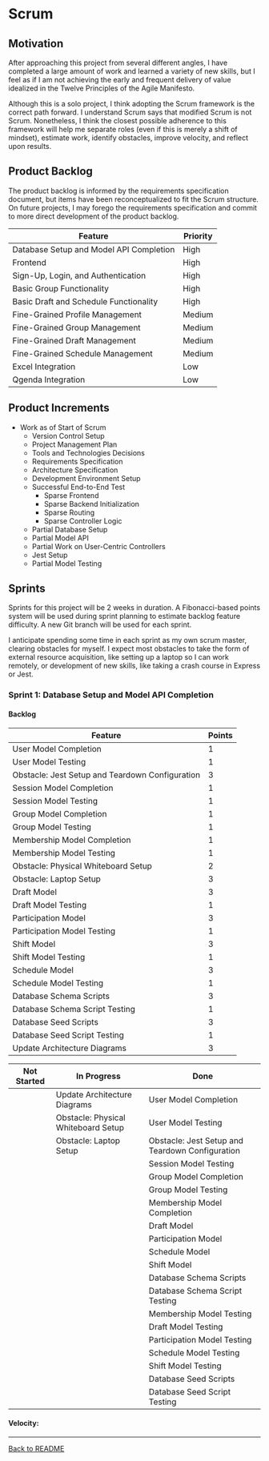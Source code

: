 # Scrum

## Motivation

After approaching this project from several different angles, I have completed a large amount of work and learned a variety of new skills, but I feel as if I am not achieving the early and frequent delivery of value idealized in the Twelve Principles of the Agile Manifesto.

Although this is a solo project, I think adopting the Scrum framework is the correct path forward. I understand Scrum says that modified Scrum is not Scrum. Nonetheless, I think the closest possible adherence to this framework will help me separate roles (even if this is merely a shift of mindset), estimate work, identify obstacles, improve velocity, and reflect upon results.

## Product Backlog

The product backlog is informed by the requirements specification document, but items have been reconceptualized to fit the Scrum structure. On future projects, I may forego the requirements specification and commit to more direct development of the product backlog.

| Feature | Priority |
|----|----|
| Database Setup and Model API Completion | High |
| Frontend | High |
| Sign-Up, Login, and Authentication | High |
| Basic Group Functionality | High |
| Basic Draft and Schedule Functionality | High |
| Fine-Grained Profile Management | Medium |
| Fine-Grained Group Management | Medium |
| Fine-Grained Draft Management | Medium |
| Fine-Grained Schedule Management | Medium |
| Excel Integration | Low |
| Qgenda Integration | Low |

## Product Increments

- Work as of Start of Scrum
    - Version Control Setup
    - Project Management Plan
    - Tools and Technologies Decisions
    - Requirements Specification
    - Architecture Specification
    - Development Environment Setup
    - Successful End-to-End Test
        - Sparse Frontend
        - Sparse Backend Initialization
        - Sparse Routing
        - Sparse Controller Logic
    - Partial Database Setup
    - Partial Model API
    - Partial Work on User-Centric Controllers
    - Jest Setup
    - Partial Model Testing

## Sprints

Sprints for this project will be 2 weeks in duration. A Fibonacci-based points system will be used during sprint planning to estimate backlog feature difficulty. A new Git branch will be used for each sprint.

I anticipate spending some time in each sprint as my own scrum master, clearing obstacles for myself. I expect most obstacles to take the form of external resource acquisition, like setting up a laptop so I can work remotely, or development of new skills, like taking a crash course in Express or Jest.

### Sprint 1: Database Setup and Model API Completion

#### Backlog

| Feature | Points |
|----|----|
| User Model Completion | 1 |
| User Model Testing | 1 |
| Obstacle: Jest Setup and Teardown Configuration | 3 |
| Session Model Completion | 1 |
| Session Model Testing | 1 |
| Group Model Completion | 1 |
| Group Model Testing | 1 |
| Membership Model Completion | 1 |
| Membership Model Testing | 1 |
| Obstacle: Physical Whiteboard Setup | 2 |
| Obstacle: Laptop Setup | 3 |
| Draft Model | 3 |
| Draft Model Testing | 1 |
| Participation Model | 3 |
| Participation Model Testing | 1 |
| Shift Model | 3 |
| Shift Model Testing | 1 |
| Schedule Model | 3 |
| Schedule Model Testing | 1 |
| Database Schema Scripts | 3 |
| Database Schema Script Testing | 1 |
| Database Seed Scripts | 3 |
| Database Seed Script Testing | 1 |
| Update Architecture Diagrams | 3 |

| Not Started | In Progress | Done |
|----|----|----|
|  | Update Architecture Diagrams | User Model Completion |
|  | Obstacle: Physical Whiteboard Setup | User Model Testing |
|  | Obstacle: Laptop Setup | Obstacle: Jest Setup and Teardown Configuration |
|  |  | Session Model Testing | Session Model Completion |
|  |  | Group Model Completion |
|  |  | Group Model Testing |
|  |  | Membership Model Completion |
|  |  | Draft Model |
|  |  | Participation Model |
|  |  | Schedule Model |
|  |  | Shift Model |
|  |  | Database Schema Scripts |
|  |  | Database Schema Script Testing |
|  |  | Membership Model Testing |
|  |  | Draft Model Testing |
|  |  | Participation Model Testing |
|  |  | Schedule Model Testing |
|  |  | Shift Model Testing |
|  |  | Database Seed Scripts |
|  |  | Database Seed Script Testing |

#### Velocity: 

---

[Back to README](../README.md)
